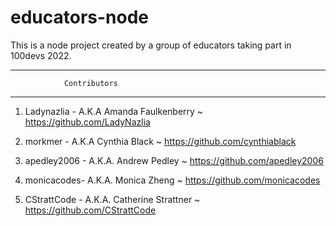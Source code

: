# educators-node
This is a node project created by a group of educators taking part in 100devs 2022.


------------------------------------------

                Contributors

------------------------------------------

1. Ladynazlia - A.K.A Amanda Faulkenberry
    ~ https://github.com/LadyNazlia
    
2. morkmer - A.K.A Cynthia Black
    ~ https://github.com/cynthiablack
    
3. apedley2006 - A.K.A. Andrew Pedley
    ~ https://github.com/apedley2006
    
4. monicacodes- A.K.A. Monica Zheng 
    ~ https://github.com/monicacodes

4. CStrattCode - A.K.A. Catherine Strattner
    ~ https://github.com/CStrattCode
